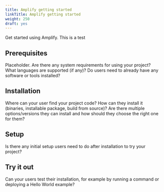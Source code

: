 ```yaml
---
title: Amplify getting started
linkTitle: Amplify getting started
weight: 250
draft: yes
---
```


Get started using Amplify. This is a test

## Prerequisites

Placeholder. Are there any system requirements for using your project? What languages are supported (if any)? Do users need to already have any software or tools installed?

## Installation

Where can your user find your project code? How can they install it (binaries, installable package, build from source)? Are there multiple options/versions they can install and how should they choose the right one for them?

## Setup

Is there any initial setup users need to do after installation to try your project?

## Try it out

Can your users test their installation, for example by running a command or deploying a Hello World example?
